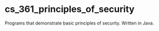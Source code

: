# cs_361_principles_of_security
Programs that demonstrate basic principles of security. Written in Java. 
